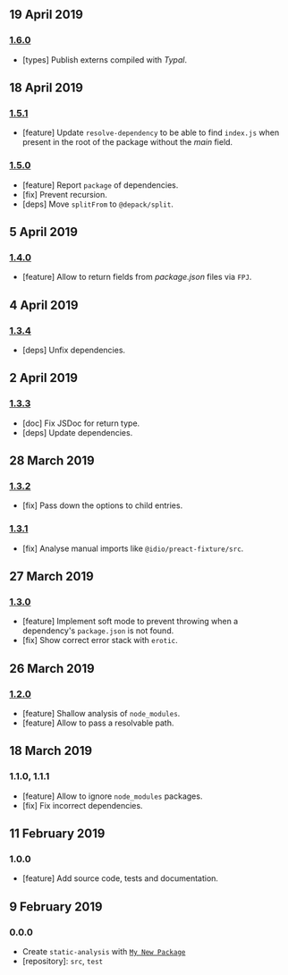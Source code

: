 ## 19 April 2019

### [1.6.0](https://github.com/dpck/static-analysis/compare/v1.5.1...v1.6.0)

- [types] Publish externs compiled with _Typal_.

## 18 April 2019

### [1.5.1](https://github.com/dpck/static-analysis/compare/v1.5.0...v1.5.1)

- [feature] Update `resolve-dependency` to be able to find `index.js` when present in the root of the package without the _main_ field.

### [1.5.0](https://github.com/dpck/static-analysis/compare/v1.4.0...v1.5.0)

- [feature] Report `package` of dependencies.
- [fix] Prevent recursion.
- [deps] Move `splitFrom` to `@depack/split`.

## 5 April 2019

### [1.4.0](https://github.com/dpck/static-analysis/compare/v1.3.4...v1.4.0)

- [feature] Allow to return fields from _package.json_ files via `FPJ`.

## 4 April 2019

### [1.3.4](https://github.com/dpck/static-analysis/compare/v1.3.3...v1.3.4)

- [deps] Unfix dependencies.

## 2 April 2019

### [1.3.3](https://github.com/dpck/static-analysis/compare/v1.3.2...v1.3.3)

- [doc] Fix JSDoc for return type.
- [deps] Update dependencies.

## 28 March 2019

### [1.3.2](https://github.com/dpck/static-analysis/compare/v1.3.1...v1.3.2)

- [fix] Pass down the options to child entries.

### [1.3.1](https://github.com/dpck/static-analysis/compare/v1.3.0...v1.3.1)

- [fix] Analyse manual imports like `@idio/preact-fixture/src`.

## 27 March 2019

### [1.3.0](https://github.com/dpck/static-analysis/compare/v1.2.0...v1.3.0)

- [feature] Implement soft mode to prevent throwing when a dependency's `package.json` is not found.
- [fix] Show correct error stack with `erotic`.

## 26 March 2019

### [1.2.0](https://github.com/dpck/static-analysis/compare/v1.1.1...v1.2.0)

- [feature] Shallow analysis of `node_modules`.
- [feature] Allow to pass a resolvable path.

## 18 March 2019

### 1.1.0, 1.1.1

- [feature] Allow to ignore `node_modules` packages.
- [fix] Fix incorrect dependencies.

## 11 February 2019

### 1.0.0

- [feature] Add source code, tests and documentation.

## 9 February 2019

### 0.0.0

- Create `static-analysis` with [`My New Package`](https://mnpjs.org)
- [repository]: `src`, `test`
